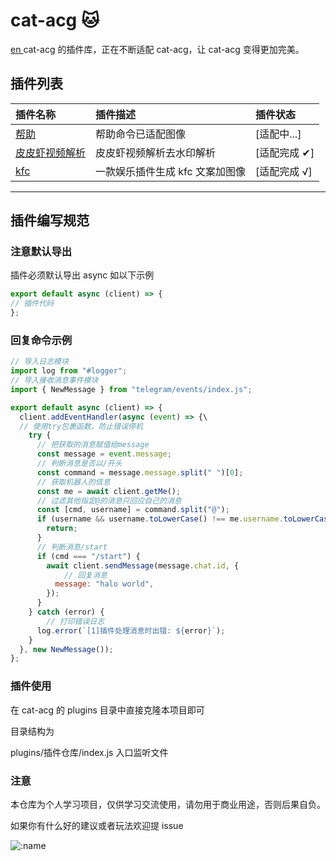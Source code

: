 # cat-acg 🐱

[ en ](./README.md)
cat-acg 的插件库，正在不断适配 cat-acg，让 cat-acg 变得更加完美。

## 插件列表

| 插件名称                                                                     | 插件描述                        | 插件状态     |
| :--------------------------------------------------------------------------- | :------------------------------ | :----------- |
| [帮助](https://github.com/MLeaf-coder/MLeaf-plugins/tree/main/help)          | 帮助命令已适配图像              | [适配中...]  |
| [皮皮虾视频解析](https://github.com/MLeaf-coder/MLeaf-plugins/tree/main/ppx) | 皮皮虾视频解析去水印解析        | [适配完成 ✔] |
| [kfc](https://github.com/MLeaf-coder/MLeaf-plugins/tree/main/kfc)            | 一款娱乐插件生成 kfc 文案加图像 | [适配完成 √] |

---

## 插件编写规范

### **注意默认导出**

插件必须默认导出 async 如以下示例

```JavaScript
export default async (client) => {
// 插件代码
};
```

### 回复命令示例

```JavaScript
// 导入日志模块
import log from "#logger";
// 导入接收消息事件模块
import { NewMessage } from "telegram/events/index.js";

export default async (client) => {
  client.addEventHandler(async (event) => {\
  // 使用try包裹函数，防止错误停机
    try {
      // 把获取的消息赋值给message
      const message = event.message;
      // 判断消息是否以/开头
      const command = message.message.split(" ")[0];
      // 获取机器人的信息
      const me = await client.getMe();
      // 过滤其他指定@的消息只回应自己的消息
      const [cmd, username] = command.split("@");
      if (username && username.toLowerCase() !== me.username.toLowerCase()) {
        return;
      }
      // 判断消息/start
      if (cmd === "/start") {
        await client.sendMessage(message.chat.id, {
            // 回复消息
          message: "halo world",
        });
      }
    } catch (error) {
        // 打印错误日志
      log.error(`[1]插件处理消息时出错: ${error}`);
    }
  }, new NewMessage());
};

```

### 插件使用

在 cat-acg 的 plugins 目录中直接克隆本项目即可

目录结构为

plugins/插件仓库/index.js 入口监听文件

### 注意

本仓库为个人学习项目，仅供学习交流使用，请勿用于商业用途，否则后果自负。

如果你有什么好的建议或者玩法欢迎提 issue

![:name](https://count.getloli.com/@MLeaf-plugins?name=MLeaf-plugins&theme=rule34&padding=7&offset=0&align=center&scale=1&pixelated=1&darkmode=auto)
